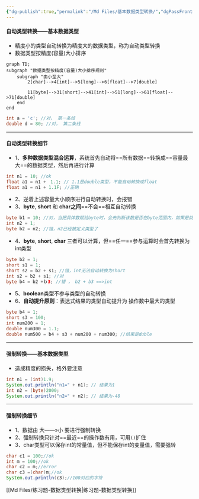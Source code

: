 ```yaml
---
{"dg-publish":true,"permalink":"/Md Files/基本数据类型转换/","dgPassFrontmatter":true}
---
```


#### 自动类型转换——基本数据类型
- 精度小的类型自动转换为精度大的数据类型，称为自动类型转换
- 数据类型按精度(容量)大小排序
```mermaid
graph TD;
subgraph "数据类型按精度(容量)大小排序规则"
	subgraph "由小至大"
		2[char]-->4[int]-->5[long]-->6[float]-->7[double]
		
		11[byte]-->31[short]-->41[int]-->51[long]-->61[float]-->71[double]
	end
end
```
```java
int a = 'c'; //对， 第一条线
double d = 80; //对， 第二条线
```
---
#### 自动类型转换细节
- 1、**多种数据类型混合运算**，系统首先自动将==所有数据==转换成==容量最大==的数据类型，然后再进行计算
```java
int n1 = 10; //ok
float a1 = n1 +　1.1; // 1.1是double类型，不能自动转换成float
float a1 = n1 + 1.1F; //正确
```
- 2、逆着上述容量大小顺序进行自动转换时，会报错
- 3、**byte**, **short** 和 **char之间**==不会==相互自动转换
```java
byte b1 = 10; //对，当把具体数赋给byte时，会先判断该数是否在byte范围内，如果是就可以自动转换
int n2 = 1;
byte b2 = n2; //错，n2已经被定义类型了 
```
- 4、**byte**, **short**, **char** 三者可以计算，但==任一==参与运算时会首先转换为int类型
```java
byte b2 = 1; 
short s1 = 1;
short s2 = b2 + s1; //错，int无法自动转换为short
int s2 = b2 + s1; //对
byte b4 = b2 +ｂ3; //错 ， b2 + b3 ==>int
```
- 5、**boolean**类型不参与类型的自动转换 
- 6、**自动提升原则**：表达式结果的类型自动提升为 操作数中最大的类型
```java
byte b4 = 1;
short s3 = 100;
int num200 = 1;
double num300 = 1.1;
double num500 = b4 + s3 + num200 + num300; //结果是duble
```
---
#### 强制转换——基本数据类型
- 造成精度的损失，格外要注意 
```java
int n1 = (int)1.9;
System.out.println("n1=" + n1); // 结果为1
int n2 = (byte)2000;
System.out.println("n2=" + n2); // 结果为-48
```
---
#### 强制转换细节
- 1、数据由 大——»小 要进行强制转换
- 2、强制转换只针对==最近==的操作数有用，可用`()`扩住
- 3、char类型可以保存int的常量值，但不能保存int的变量值，需要强转
```java
char c1 = 100;//ok
int m = 100;//ok
char c2 = m;//error
char c3 =(char)m;//ok
System.out.println(c3);//100对应的字符
```
[[Md Files/练习题-数据类型转换\|练习题-数据类型转换]] 